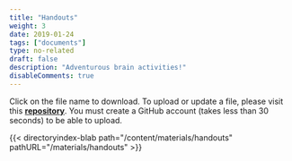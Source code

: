 ```yaml
---
title: "Handouts"
weight: 3
date: 2019-01-24
tags: ["documents"]
type: no-related
draft: false
description: "Adventurous brain activities!"
disableComments: true
---
```


Click on the file name to download. To upload or update a file, please visit this [**repository**](https://github.com/blabuva/Website_BAW/tree/master/content/materials/handouts). You must create a GitHub account (takes less than 30 seconds) to be able to upload.

{{< directoryindex-blab path="/content/materials/handouts" pathURL="/materials/handouts" >}}